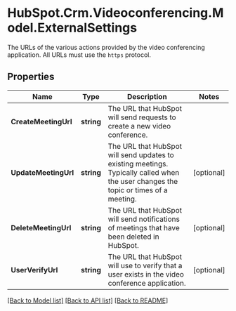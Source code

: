 # HubSpot.Crm.Videoconferencing.Model.ExternalSettings
The URLs of the various actions provided by the video conferencing application. All URLs must use the `https` protocol.

## Properties

Name | Type | Description | Notes
------------ | ------------- | ------------- | -------------
**CreateMeetingUrl** | **string** | The URL that HubSpot will send requests to create a new video conference. | 
**UpdateMeetingUrl** | **string** | The URL that HubSpot will send updates to existing meetings. Typically called when the user changes the topic or times of a meeting. | [optional] 
**DeleteMeetingUrl** | **string** | The URL that HubSpot will send notifications of meetings that have been deleted in HubSpot. | [optional] 
**UserVerifyUrl** | **string** | The URL that HubSpot will use to verify that a user exists in the video conference application. | [optional] 

[[Back to Model list]](../README.md#documentation-for-models) [[Back to API list]](../README.md#documentation-for-api-endpoints) [[Back to README]](../README.md)

